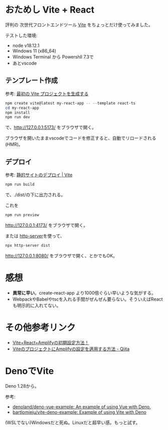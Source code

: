 # おためし Vite + React

評判の 次世代フロントエンドツール [Vite](https://ja.vitejs.dev/) をちょっとだけ使ってみました。

テストした環境:

- node v18.12.1
- Windows 11 (x86_64)
- Windows Terminal から Powershll 7.3で
- あとvscode

## テンプレート作成

参考: [最初の Vite プロジェクトを生成する](https://ja.vitejs.dev/guide/#%E6%9C%80%E5%88%9D%E3%81%AE-vite-%E3%83%97%E3%83%AD%E3%82%B8%E3%82%A7%E3%82%AF%E3%83%88%E3%82%92%E7%94%9F%E6%88%90%E3%81%99%E3%82%8B)

```powershell
npm create vite@latest my-react-app -- --template react-ts
cd my-react-app
npm install
npm run dev
```

で、http://127.0.0.1:5173/ をブラウザで開く。

ブラウザを開いたままvscodeでコードを修正すると、自動でリロードされる(HMR)。

## デプロイ

参考: [静的サイトのデプロイ | Vite](https://ja.vitejs.dev/guide/static-deploy.html)

```powershell
npm run build
```

で、./dist/の下に出力される。

これを

```powershell
npm run preview
```

http://127.0.0.1:4173/ をブラウザで開く。

または [http-server](https://www.npmjs.com/package/http-server)を使って、

```powershell
npx http-server dist
```

http://127.0.0.1:8080/ をブラウザで開く、とかでもOK。

# 感想

- **異常に早い**。create-react-app より1000倍ぐらい早いような気がする。
- WebpackやBabelやtscを入れる手間がぜんぜん要らない。そういえばReactも明示的に入れてない。

# その他参考リンク

- [Vite+React+Amplifyの初期設定方法！](https://zenn.dev/akira_abe/articles/20221012-vite-react-amplify)
- [ViteのプロジェクトにAmplifyの設定を適用する方法 - Qiita](https://qiita.com/maejima_f/items/0188adbcc8f2af564153)

# DenoでVite

Deno 1.28から。

参考:

- [denoland/deno-vue-example: An example of using Vue with Deno.](https://github.com/denoland/deno-vue-example)
- [bartlomieju/vite-deno-example: Example of using Vite with Deno](https://github.com/bartlomieju/vite-deno-example)

(WSLでない)Windowsだと死ぬ。Linuxだと超早い感。もっと試す。
